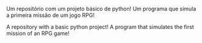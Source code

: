 Um repositório com um projeto básico de python!
Um programa que simula a primeira missão de um jogo RPG!


A repository with a basic python project!
A program that simulates the first mission of an RPG game!
